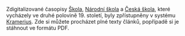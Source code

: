 
Zdigitalizované časopisy [Škola](http://kramerius4.nkp.cz/search/handle/uuid:bd119443-183a-4252-9d86-0257e623d99e),
[Národní škola](http://kramerius4.nkp.cz/search/handle/uuid:a58f7f7e-ff9c-45f1-8da5-97a719d0bcbf) a
[Česká
škola](http://kramerius4.nkp.cz/search/handle/uuid:9cdcb815-d64d-49f9-abc7-e60314d9db75),
které vycházely ve druhé polovině 19. století, byly zpřístupněny v systému
[Kramerius](kramerius_pedf_uk.htm). Zde si můžete procházet plné texty článků, popřípadě si je stáhnout ve formátu PDF.

